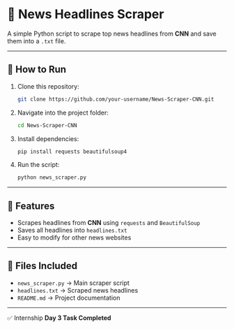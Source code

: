 # 📰 News Headlines Scraper

A simple Python script to scrape top news headlines from **CNN** and save them into a `.txt` file.

---

## 🚀 How to Run

1. Clone this repository:
   ```bash
   git clone https://github.com/your-username/News-Scraper-CNN.git
   ```
2. Navigate into the project folder:
   ```bash
   cd News-Scraper-CNN
   ```
3. Install dependencies:
   ```bash
   pip install requests beautifulsoup4
   ```
4. Run the script:
   ```bash
   python news_scraper.py
   ```

---

## 📌 Features
- Scrapes headlines from **CNN** using `requests` and `BeautifulSoup`  
- Saves all headlines into `headlines.txt`  
- Easy to modify for other news websites  

---

## 📂 Files Included
- `news_scraper.py` → Main scraper script  
- `headlines.txt` → Scraped news headlines  
- `README.md` → Project documentation  

---

✅ Internship **Day 3 Task Completed**
